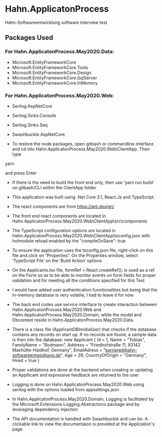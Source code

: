 # Hahn.ApplicatonProcess
 Hahn-Softwareentwicklung software interview test
 
 ## Packages Used
 
### For Hahn.ApplicatonProcess.May2020.Data:
- Microsoft.EntityFrameworkCore
- Microsoft.EntityFrameworkCore.Tools
- Microsoft.EntityFrameworkCore.Design
- Microsoft.EntityFrameworkCore.SqlServer 
- Microsoft.EntityFrameworkCore.InMemory

### For Hahn.ApplicatonProcess.May2020.Web:
- Serilog.AspNetCore
- Serilog.Sinks.Console
- Serilog.Sinks.Seq
- Swashbuckle.AspNetCore

- To restore the node packages, open gitbash or commandline interface and cd into Hahn.ApplicatonProcess.May2020.Web\ClientApp. Then type

yarn

and press Enter

- If there is the need to build the front end only, then use 'yarn run build' on gitbash/CLI within the ClientApp folder
 
-	This application was built using .Net Core 3.1, React.Js and TypeScript.
-	The react components are from https://ant.design/
-	The front end react components are located in Hahn.ApplicatonProcess.May2020.Web\ClientApp\src\components
-	The TypeScript configuration options are located in Hahn.ApplicatonProcess.May2020.Web\ClientApp\tsconfig.json with hotmodule reload enabled by the "compileOnSave": true
-	To ensure the application uses the tsconfig.json file, right-click on this file and click on “Properties”. On the Properties window, select ‘TypeScript File’ on the ‘Build Action’ options
-	On the Applicants.tsx file, formRef = React.createRef<FormInstance>(); is used as a ref on the Form so as to be able to monitor events on form fields for proper validation and for meeting all the conditions specified for this Test
-	I would have added user authentication functionalities but being that the in-memory database is very volatile, I had to leave it for now
-	The back end codes use service interface to create interaction between Hahn.ApplicatonProcess.May2020.Web and Hahn.ApplicatonProcess.May2020.Domain, while the model and Dbcontext reside in Hahn.ApplicatonProcess.May2020.Data.
-	There is a class file (ApplicantDBInnitializer) that checks if the database contains any records on start up. If no records are found, a sample data is then into the database:
                new Applicant
                        {
                            	Id = 1,
                            	Name = "Tobias",
                            	FamilyName = "Bodmann",
Address = "Friedhofstraße 11, 93142 Maxhütte-Haidhof,  Germany",
                            EmailAdress = "karriere@hahn-softwareentwicklung.de",
                            Age = 28,
                            CountryOfOrigin = "Germany",
                            Hired = true
                }

-	Proper validations are done at the backend when creating or updating an Appllicant and expressive feedback are returned to the user

- Logging is done on Hahn.ApplicatonProcess.May2020.Web using serilog with the options loaded from appsettings.json

- In Hahn.ApplicatonProcess.May2020.Domain, Logging is facilitated by the Microsoft.Extensions.Logging.Abstractions package and by levaraging dependency injection

- The API documentation is handled with Swashbuckle and can be. A clickable link to view the documentaion is provided at the Application's page 
